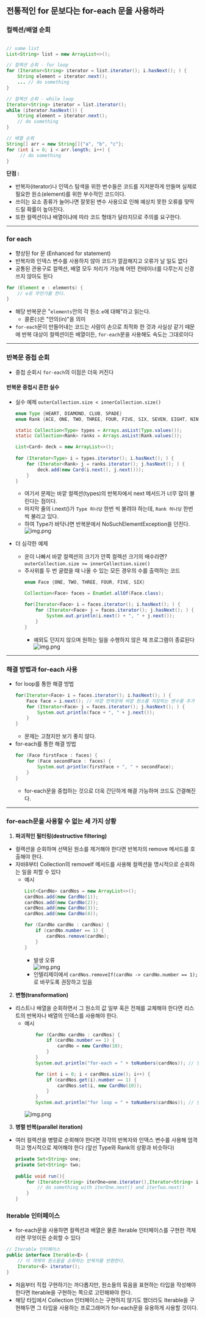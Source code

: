 ## 전통적인 for 문보다는 for-each 문을 사용하라

### 컬렉션/배열 순회

```java

// some list
List<String> list = new ArrayList<>();

// 컬렉션 순회 - for loop
for (Iterator<String> iterator = list.iterator(); i.hasNext(); ) {
    String element = iterator.next();
    ... // do something
}

// 컬렉션 순회 - while loop
Iterator<String> iterator = list.iterator();
while (iterator.hasNext()) {
    String element = iterator.next();
    // do something
}

// 배열 순회
String[] arr = new String[]{"a", "b", "c"};
for (int i = 0; i < arr.length; i++) {
     // do something
}
```
**단점 :**  
- 반복자(iterator)나 인덱스 탐색을 위한 변수들은 코드를 지저분하게 만들며 실제로 필요한 원소(element)를 위한 부수적인 코드이다. 
- 쓰이는 요소 종류가 늘어나면 잘못된 변수 사용으로 인해 예상치 못한 오류를 맞딱드릴 확률이 높아진다. 
- 또한 컬렉션이냐 배열이냐에 따라 코드 형태가 달라지므로 주의를 요구한다.

---
### for each
- 향상된 for 문 (Enhanced for statement)
- 반복자와 인덱스 변수를 사용하지 않아 코드가 깔끔해지고 오류가 날 일도 없다
- 공통된 관용구로 컬렉션, 배열 모두 처리가 가능해 어떤 컨테이너를 다루는지 신경 쓰지 않아도 된다

```java
for (Element e : elements) {
    // e로 무언가를 한다.
}
```
- 해당 반복문은 "`elements`안의 각 원소 `e`에 대해"라고 읽는다.
    - 콜론(:)은 "안의(in)"을 의미
- `for-each`문이 만들어내는 코드는 사람이 손으로 최적화 한 것과 사실상 같기 때문에 반복 대상이 컬렉션이든 배열이든, `for-each`문을 사용해도 속도는 그대로이다
---
### 반복문 중첩 순회
- 중첩 순회시 `for-each`의 이점은 더욱 커진다

#### 반복문 중첩시 흔한 실수

- 실수 예제 `outerCollection.size < innerCollection.size()`
  ```java
  enum Type {HEART, DIAMOND, CLUB, SPADE}
  enum Rank {ACE, ONE, TWO, THREE, FOUR, FIVE, SIX, SEVEN, EIGHT, NINE,TEN, JACK, QUEEN,KING}

  static Collection<Type> types = Arrays.asList(Type.values());
  static Collection<Rank> ranks = Arrays.asList(Rank.values());

  List<Card> deck = new ArrayList<>();
        
  for (Iterator<Type> i = types.iterator(); i.hasNext(); ) {
      for (Iterator<Rank> j = ranks.iterator(); j.hasNext(); ) {
          deck.add(new Card(i.next(), j.next()));
      }
  }
  ```
  - 여기서 문제는 바깥 컬렉션(types)의 반복자에서 next 메서드가 너무 많이 불린다는 점이다.
  - 마지막 줄의 i.next()가 `Type 하나당` 한번 씩 불려야 하는데, `Rank 하나당` 한번 씩 불리고 있다.
  - 하여 Type가 바닥나면 반복문에서 NoSuchElementException을 던진다.
![img.png](images/NoSuchElementException.png)
    
- 더 심각한 예제
  - 운이 나빠서 바깥 컬렉션의 크기가 안쪽 컬렉션 크기의 배수라면? `outerCollection.size >= innerCollection.size()`
  - 주사위를 두 번 굴렸을 때 나올 수 있는 모든 경우의 수를 출력하는 코드
    ```java
    enum Face {ONE, TWO, THREE, FOUR, FIVE, SIX}
  
    Collection<Face> faces = EnumSet.allOf(Face.class);
    
    for(Iterator<Face> i = faces.iterator(); i.hasNext(); ) {
        for (Iterator<Face> j = faces.iterator(); j.hasNext(); ) {
            System.out.println(i.next() + ", " + j.next());
        }
    }
    ```
    - 예외도 던지지 않으며 원하는 일을 수행하지 않은 채 프로그램이 종료된다  
![img.png](images/diceRoll.png)

---

### 해결 방법과 for-each 사용
- for loop를 통한 해결 방법
  ```java
  for(Iterator<Face> i = faces.iterator(); i.hasNext(); ) {
      Face face = i.next(); // 바깥 반복문에 바깥 원소를 저장하는 변수를 추가
      for (Iterator<Face> j = faces.iterator(); j.hasNext(); ) {
          System.out.println(face + ", " + j.next());
      }
  }
  ```
  - 문제는 고쳤지만 보기 좋지 않다.
- for-each를 통한 해결 방법
  ```java
  for (Face firstFace : faces) {
      for (Face secondFace : faces) {
          System.out.println(firstFace + ", " + secondFace);
      }
  }
  ```
  - for-each문을 중첩하는 것으로 더욱 간단하게 해결 가능하며 코드도 간결해진다.
---
### for-each문을 사용할 수 없는 세 가지 상황

1. **파괴적인 필터링(destructive filtering)** 
  - 컬렉션을 순회하며 선택된 원소를 제거해야 한다면 반복자의 remove 메서드를 호출해야 한다.
  - 자바8부터 Collection의 removeIf 메서드를 사용해 컬렉션을 명시적으로 순회하는 일을 피할 수 있다
    - 예시
      ```java
      List<CardNo> cardNos = new ArrayList<>();
      cardNos.add(new CardNo(1));
      cardNos.add(new CardNo(2));
      cardNos.add(new CardNo(3));
      cardNos.add(new CardNo(4));
      
      for (CardNo cardNo : cardNos) {
          if (cardNo.number == 1) {
              cardNos.remove(cardNo);
          }
      }
      ```
      - 발생 오류  
      ![img.png](images/ConcurrentModificationException.png)
      - 인텔리제이에서 `cardNos.removeIf(cardNo -> cardNo.number == 1);`로 바꾸도록 권장하고 있음
2. **변형(transformation)**
  - 리스트나 배열을 순회하면서 그 원소의 값 일부 혹은 전체를 교체해야 한다면 리스트의 반복자나 배열의 인덱스를 사용해야 한다.
    - 예시
      ```java
          for (CardNo cardNo : cardNos) {
              if (cardNo.number == 1) {
                  cardNo = new CardNo(10);
              }
          }
          System.out.println("for-each = " + toNumbers(cardNos)); // 변경이 되지 않음
  
          for (int i = 0; i < cardNos.size(); i++) {
              if (cardNos.get(i).number == 1) {
                  cardNos.set(i, new CardNo(10));
              }
          }
          System.out.println("for loop = " + toNumbers(cardNos)); // 변경됨
      ```  
      ![img.png](images/transforming.png)
3. **병렬 반복(parallel iteration)**
  - 여러 컬렉션을 병렬로 순회해야 한다면 각각의 반복자와 인덱스 변수를 사용해 엄격하고 명시적으로 제어해야 한다 (앞선 Type와 Rank의 상황과 비슷하다)
    ```java
    private Set<String> one;
    private Set<String> two;
  
    public void run(){
        for (Iterator<String> iterOne=one.iterator(),Iterator<String> iterTwo=two.iterator(); iterOne.hasNext() && iterTwo.hasNext(); ) {
            // do something with iterOne.next() and iterTwo.next()
        }
    }
    ```

### Iterable 인터페이스
- for-each문을 사용하면 컬렉션과 배열은 물론 Iterable 인터페이스를 구현한 객체라면 무엇이든 순회할 수 있다
```java
// Iterable 인터페이스
public interface Iterable<E> {
    // 이 객체의 원소들을 순회하는 반복자를 반환한다.
    Iterator<E> iterator();
}
```
- 처음부터 직접 구현하기는 까다롭지만, 원소들의 묶음을 표현하는 타입을 작성해야 한다면 Iterable을 구현하는 쪽으로 고민해봐야 한다.
- 해당 타입에서 Collection 인터페이스는 구현하지 않기도 했더라도 Iterable을 구현해두면 그 타입을 사용하는 프로그래머가 for-each문을 유용하게 사용할 것이다.
